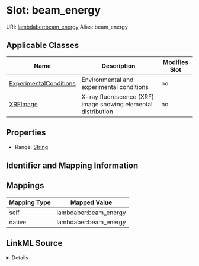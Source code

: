 

# Slot: beam_energy 



URI: [lambdaber:beam_energy](https://w3id.org/lambda-ber-schema/beam_energy)
Alias: beam_energy

<!-- no inheritance hierarchy -->





## Applicable Classes

| Name | Description | Modifies Slot |
| --- | --- | --- |
| [ExperimentalConditions](ExperimentalConditions.md) | Environmental and experimental conditions |  no  |
| [XRFImage](XRFImage.md) | X-ray fluorescence (XRF) image showing elemental distribution |  no  |






## Properties

* Range: [String](String.md)




## Identifier and Mapping Information







## Mappings

| Mapping Type | Mapped Value |
| ---  | ---  |
| self | lambdaber:beam_energy |
| native | lambdaber:beam_energy |




## LinkML Source

<details>
```yaml
name: beam_energy
alias: beam_energy
domain_of:
- XRFImage
- ExperimentalConditions
range: string

```
</details>